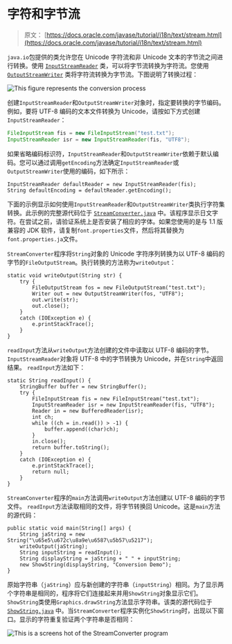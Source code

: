 # 字符和字节流

> 原文： [https://docs.oracle.com/javase/tutorial/i18n/text/stream.html](https://docs.oracle.com/javase/tutorial/i18n/text/stream.html)

`java.io`包提供的类允许您在 Unicode 字符流和非 Unicode 文本的字节流之间进行转换。使用 [`InputStreamReader`](https://docs.oracle.com/javase/8/docs/api/java/io/InputStreamReader.html) 类，可以将字节流转换为字符流。您使用 [`OutputStreamWriter`](https://docs.oracle.com/javase/8/docs/api/java/io/OutputStreamWriter.html) 类将字符流转换为字节流。下图说明了转换过程：

![This figure represents the conversion process](img/33c102f8a405f1856fcfa8f989e079bd.jpg)

创建`InputStreamReader`和`OutputStreamWriter`对象时，指定要转换的字节编码。例如，要将 UTF-8 编码的文本文件转换为 Unicode，请按如下方式创建`InputStreamReader`：

```java
FileInputStream fis = new FileInputStream("test.txt");
InputStreamReader isr = new InputStreamReader(fis, "UTF8");
```

如果省略编码标识符，`InputStreamReader`和`OutputStreamWriter`依赖于默认编码。您可以通过调用`getEncoding`方法确定`InputStreamReader`或`OutputStreamWriter`使用的编码，如下所示：

```
InputStreamReader defaultReader = new InputStreamReader(fis);
String defaultEncoding = defaultReader.getEncoding();

```

下面的示例显示如何使用`InputStreamReader`和`OutputStreamWriter`类执行字符集转换。此示例的完整源代码位于 [`StreamConverter.java`](examples/StreamConverter.java) 中。该程序显示日文字符。在尝试之前，请验证系统上是否安装了相应的字体。如果您使用的是与 1.1 版兼容的 JDK 软件，请复制`font.properties`文件，然后将其替换为`font.properties.ja`文件。

`StreamConverter`程序将`String`对象的 Unicode 字符序列转换为以 UTF-8 编码的字节的`FileOutputStream`。执行转换的方法称为`writeOutput`：

```
static void writeOutput(String str) {
    try {
        FileOutputStream fos = new FileOutputStream("test.txt");
        Writer out = new OutputStreamWriter(fos, "UTF8");
        out.write(str);
        out.close();
    } 
    catch (IOException e) {
        e.printStackTrace();
    }
}

```

`readInput`方法从`writeOutput`方法创建的文件中读取以 UTF-8 编码的字节。 `InputStreamReader`对象将 UTF-8 中的字节转换为 Unicode，并在`String`中返回结果。 `readInput`方法如下：

```
static String readInput() {
    StringBuffer buffer = new StringBuffer();
    try {
        FileInputStream fis = new FileInputStream("test.txt");
        InputStreamReader isr = new InputStreamReader(fis, "UTF8");
        Reader in = new BufferedReader(isr);
        int ch;
        while ((ch = in.read()) > -1) {
            buffer.append((char)ch);
        }
        in.close();
        return buffer.toString();
    } 
    catch (IOException e) {
        e.printStackTrace();
        return null;
    }
}

```

`StreamConverter`程序的`main`方法调用`writeOutput`方法创建以 UTF-8 编码的字节文件。 `readInput`方法读取相同的文件，将字节转换回 Unicode。这是`main`方法的源代码：

```
public static void main(String[] args) {
    String jaString = new String("\u65e5\u672c\u8a9e\u6587\u5b57\u5217");
    writeOutput(jaString); 
    String inputString = readInput();
    String displayString = jaString + " " + inputString;
    new ShowString(displayString, "Conversion Demo");
}

```

原始字符串（`jaString`）应与新创建的字符串（`inputString`）相同。为了显示两个字符串是相同的，程序将它们连接起来并用`ShowString`对象显示它们。 `ShowString`类使用`Graphics.drawString`方法显示字符串。该类的源代码位于 [`ShowString.java`](examples/ShowString.java) 中。当`StreamConverter`程序实例化`ShowString`时，出现以下窗口。显示的字符重复验证两个字符串是否相同：

![This is a screens hot of the StreamConverter program](img/6bed01d5c44a9c8dc3fce2bda11a9cc0.jpg)